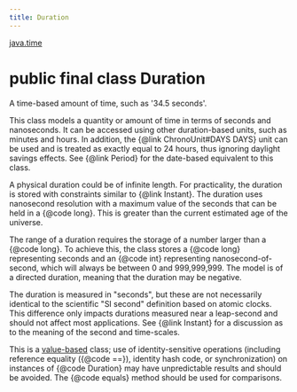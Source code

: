 ```yaml
---
title: Duration
---
```


[java.time](../packages/#java.time)

# public final class Duration


A time-based amount of time, such as '34.5 seconds'.
 <p>
 This class models a quantity or amount of time in terms of seconds and nanoseconds.
 It can be accessed using other duration-based units, such as minutes and hours.
 In addition, the {@link ChronoUnit#DAYS DAYS} unit can be used and is treated as
 exactly equal to 24 hours, thus ignoring daylight savings effects.
 See {@link Period} for the date-based equivalent to this class.
 <p>
 A physical duration could be of infinite length.
 For practicality, the duration is stored with constraints similar to {@link Instant}.
 The duration uses nanosecond resolution with a maximum value of the seconds that can
 be held in a {@code long}. This is greater than the current estimated age of the universe.
 <p>
 The range of a duration requires the storage of a number larger than a {@code long}.
 To achieve this, the class stores a {@code long} representing seconds and an {@code int}
 representing nanosecond-of-second, which will always be between 0 and 999,999,999.
 The model is of a directed duration, meaning that the duration may be negative.
 <p>
 The duration is measured in "seconds", but these are not necessarily identical to
 the scientific "SI second" definition based on atomic clocks.
 This difference only impacts durations measured near a leap-second and should not affect
 most applications.
 See {@link Instant} for a discussion as to the meaning of the second and time-scales.

 <p>
 This is a <a href="{@docRoot}/java/lang/doc-files/ValueBased.html">value-based</a>
 class; use of identity-sensitive operations (including reference equality
 ({@code ==}), identity hash code, or synchronization) on instances of
 {@code Duration} may have unpredictable results and should be avoided.
 The {@code equals} method should be used for comparisons.